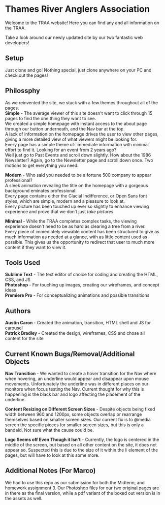 # Thames River Anglers Association

Welcome to the TRAA website! Here you can find any and all information on the TRAA.

Take a look around our newly updated site by our two fantastic web developers!

## Setup

Just clone and go! Nothing special, just clone anywhere on your PC and check out the pages!

## Philossphy

As we reinvented the site, we stuck with a few themes throughout all of the pages.
<br>
**Simple** - The average viewer of this site doesn't want to click through 15 pages to find the one thing they want to see.
<br>
We created a simple homepage with instant access to the about page through our button underneath, and the Nav bar at the top.
<br>
A lack of information on the homepage drives the user to view other pages, giving a more detailed view of what viewers might be looking for.
<br> Every page has a simple theme of: immediate information with minimal effort to find it. Looking for an event from 2 years ago?
<br>
Well just go to Past Events and scroll down slightly. How about the 1986 Newsletter? Again, go to the Newsletter page and scroll down once. Two motions to get everything you need.

**Modern** - Who said you needed to be a fortune 500 company to appear professional?
<br>
A sleek animation revealing the title on the homepage with a gorgeous background eminates professional. 
<br>
Every page contains either the Glacial Indifference, or Open Sans font styles, which are simple, modern and a pleasure to look at.
<br>
Every picture has been touched up ever so slightly to enhance viewing experience and prove that we don't just *take pictures*

**Minimal** - While the TRAA completes complex tasks, the viewing experience doesn't need to be as hard as clearing a tree from a river.
<br>
Every piece of immediately viewable content has been structured to give as much information as needed at a glance, with as little content used as possible. This gives us the opportunity to redirect that user to much more content if they want to view it.

## Tools Used
**Sublime Text** - The text editor of choice for coding and creating the HTML, CSS, and JS
<br>
**Photoshop** - For touching up images, creating our wireframes, and concept ideas
<br>
**Premiere Pro** - For conceptualizing animations and possible transitions

## Authors
**Austin Caron** - Created the animation, transition, HTML shell and JS for carousel
<br>
**Patrick Bradley** - Created the design, wireframes, CSS and chose all content for the site

## Current Known Bugs/Removal/Additional Objects
**Nav Transition** - We wanted to create a hover transition for the Nav where when hovering, an underline would appear and disappear upon mouse movements. Unfortunately the underline was in different places on our monitors when focus testing the Nav. Current thought for why this is happening is the black bar and logo affecting the placement of the underline.

**Content Resizing on Different Screen Sizes** - Despite objects being fixed width between 960 and 1200px, some objects overlap or rearrange themselves based on smaller screen sizes. Our current fix is to @media screen the specific pieces for smaller screen sizes, but this is only a bandaid. Not sure what the cause could be.

**Logo Seems off Even Though it Isn't** - Currently, the logo is centered in the middle of the screen, but based on all other content on the site, it does not appear so. Suspected this is due to the size of it within the li element of the pages, but will have to look at this some more.

## Additional Notes (For Marco)
We had to use this repo as our submission for both the Midterm, and homework assignment 3. Our Photoshop files for our two original pages are in there as the final version, while a pdf variant of the boxed out version is in the assets as well.
